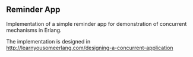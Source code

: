 ## Reminder App

Implementation of a simple reminder app for demonstration of concurrent mechanisms in Erlang.

The implementation is designed in 
http://learnyousomeerlang.com/designing-a-concurrent-application
